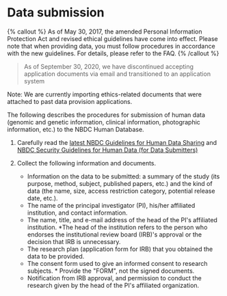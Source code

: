 # Data submission

{% callout %}
As of May 30, 2017, the amended Personal Information Protection Act and revised ethical guidelines have come into effect. Please note that when providing data, you must follow procedures in accordance with the new guidelines. For details, please refer to the FAQ.
{% /callout %}

> As of September 30, 2020, we have discontinued accepting application documents via email and transitioned to an application system

Note: We are currently importing ethics-related documents that were attached to past data provision applications.

The following describes the procedures for submission of human data (genomic and genetic information, clinical information, photographic information, etc.) to the NBDC Human Database.

1. Carefully read the [latest NBDC Guidelines for Human Data Sharing](https://humandbs.dbcls.jp/en/guidelines/data-sharing-guidelines) and [NBDC Security Guidelines for Human Data (for Data Submitters)](https://humandbs.dbcls.jp/en/guidelines/security-guidelines-for-submitters)

2. Collect the following information and documents.
   - Information on the data to be submitted: a summary of the study (its purpose, method, subject, published papers, etc.) and the kind of data (the name, size, access restriction category, potential release date, etc.).
   - The name of the principal investigator (PI), his/her affiliated institution, and contact information.
   - The name, title, and e-mail address of the head of the PI's affiliated institution. \*The head of the institution refers to the person who endorses the institutional review board (IRB)'s approval or the decision that IRB is unnecessary.
   - The research plan (application form for IRB) that you obtained the data to be provided.
   - The consent form used to give an informed consent to research subjects. \* Provide the "FORM", not the signed documents.
   - Notification from IRB approval, and permission to conduct the research given by the head of the PI's affiliated organization.
